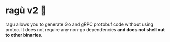 # ragù v2 🍝

ragu allows you to generate Go and gRPC protobuf code without using protoc.
It does not require any non-go dependencies **and does not shell out to other binaries.**
